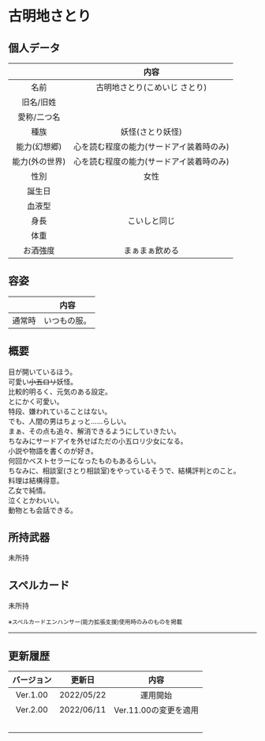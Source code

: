 # 古明地さとり

## 個人データ
||内容|
|:---:|:---:|
|名前|古明地さとり(こめいじ さとり)|
|旧名/旧姓||
|愛称/二つ名||
|種族|妖怪(さとり妖怪)|
|能力(幻想郷)|心を読む程度の能力(サードアイ装着時のみ)|
|能力(外の世界)|心を読む程度の能力(サードアイ装着時のみ)|
|性別|女性|
|誕生日||
|血液型||
|身長|こいしと同じ|
|体重||
|お酒強度|まぁまぁ飲める|

## 容姿
||内容|
|:---:|:---:|
|通常時|いつもの服。|

## 概要
目が開いているほう。<br>
可愛い~~小五ロリ~~妖怪。<br>
比較的明るく、元気のある設定。<br>
とにかく可愛い。<br>
特段、嫌われていることはない。<br>
でも、人間の男はちょっと……らしい。<br>
まぁ、その点も追々、解消できるようにしていきたい。<br>
ちなみにサードアイを外せばただの小五ロリ少女になる。<br>
小説や物語を書くのが好き。<br>
何回かベストセラーになったものもあるらしい。<br>
ちなみに、相談室(さとり相談室)をやっているそうで、結構評判とのこと。<br>
料理は結構得意。<br>
乙女で純情。<br>
泣くとかわいい。<br>
動物とも会話できる。

## 所持武器
未所持

## スペルカード
未所持

<sup>
※スペルカードエンハンサー(能力拡張支援)使用時のみのものを掲載
</sup>

***

## 更新履歴
|バージョン|更新日|内容|
|:---:|:---:|:---:|
|Ver.1.00|2022/05/22|運用開始|
|Ver.2.00|2022/06/11|Ver.11.00の変更を適用|
||||
||||
||||
||||
||||

